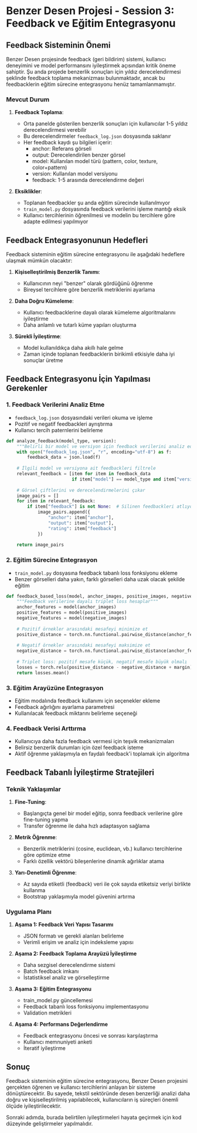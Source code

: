 # Benzer Desen Projesi - Session 3: Feedback ve Eğitim Entegrasyonu

## Feedback Sisteminin Önemi

Benzer Desen projesinde feedback (geri bildirim) sistemi, kullanıcı deneyimini ve model performansını iyileştirmek açısından kritik öneme sahiptir. Şu anda projede benzerlik sonuçları için yıldız derecelendirmesi şeklinde feedback toplama mekanizması bulunmaktadır, ancak bu feedbacklerin eğitim sürecine entegrasyonu henüz tamamlanmamıştır.

### Mevcut Durum

1. **Feedback Toplama**:
   - Orta panelde gösterilen benzerlik sonuçları için kullanıcılar 1-5 yıldız derecelendirmesi verebilir
   - Bu derecelendirmeler `feedback_log.json` dosyasında saklanır
   - Her feedback kaydı şu bilgileri içerir:
     - anchor: Referans görseli
     - output: Derecelendirilen benzer görsel
     - model: Kullanılan model türü (pattern, color, texture, color+pattern)
     - version: Kullanılan model versiyonu
     - feedback: 1-5 arasında derecelendirme değeri

2. **Eksiklikler**:
   - Toplanan feedbackler şu anda eğitim sürecinde kullanılmıyor
   - `train_model.py` dosyasında feedback verilerini işleme mantığı eksik
   - Kullanıcı tercihlerinin öğrenilmesi ve modelin bu tercihlere göre adapte edilmesi yapılmıyor

## Feedback Entegrasyonunun Hedefleri

Feedback sisteminin eğitim sürecine entegrasyonu ile aşağıdaki hedeflere ulaşmak mümkün olacaktır:

1. **Kişiselleştirilmiş Benzerlik Tanımı**:
   - Kullanıcının neyi "benzer" olarak gördüğünü öğrenme
   - Bireysel tercihlere göre benzerlik metriklerini ayarlama

2. **Daha Doğru Kümeleme**:
   - Kullanıcı feedbacklerine dayalı olarak kümeleme algoritmalarını iyileştirme
   - Daha anlamlı ve tutarlı küme yapıları oluşturma

3. **Sürekli İyileştirme**:
   - Model kullanıldıkça daha akıllı hale gelme
   - Zaman içinde toplanan feedbacklerin birikimli etkisiyle daha iyi sonuçlar üretme

## Feedback Entegrasyonu İçin Yapılması Gerekenler

### 1. Feedback Verilerini Analiz Etme

- `feedback_log.json` dosyasındaki verileri okuma ve işleme
- Pozitif ve negatif feedbackleri ayrıştırma
- Kullanıcı tercih paternlerini belirleme

```python
def analyze_feedback(model_type, version):
    """Belirli bir model ve versiyon için feedback verilerini analiz eder"""
    with open("feedback_log.json", "r", encoding="utf-8") as f:
        feedback_data = json.load(f)
    
    # İlgili model ve versiyona ait feedbackleri filtrele
    relevant_feedback = [item for item in feedback_data 
                         if item["model"] == model_type and item["version"] == version]
    
    # Görsel çiftlerini ve derecelendirmelerini çıkar
    image_pairs = []
    for item in relevant_feedback:
        if item["feedback"] is not None:  # Silinen feedbackleri atlıyoruz
            image_pairs.append({
                "anchor": item["anchor"],
                "output": item["output"],
                "rating": item["feedback"]
            })
    
    return image_pairs
```

### 2. Eğitim Sürecine Entegrasyon

- `train_model.py` dosyasına feedback tabanlı loss fonksiyonu ekleme
- Benzer görselleri daha yakın, farklı görselleri daha uzak olacak şekilde eğitim

```python
def feedback_based_loss(model, anchor_images, positive_images, negative_images):
    """Feedback verilerine dayalı triplet loss hesaplar"""
    anchor_features = model(anchor_images)
    positive_features = model(positive_images)
    negative_features = model(negative_images)
    
    # Pozitif örnekler arasındaki mesafeyi minimize et
    positive_distance = torch.nn.functional.pairwise_distance(anchor_features, positive_features)
    
    # Negatif örnekler arasındaki mesafeyi maksimize et
    negative_distance = torch.nn.functional.pairwise_distance(anchor_features, negative_features)
    
    # Triplet loss: pozitif mesafe küçük, negatif mesafe büyük olmalı
    losses = torch.relu(positive_distance - negative_distance + margin)
    return losses.mean()
```

### 3. Eğitim Arayüzüne Entegrasyon

- Eğitim modalında feedback kullanımı için seçenekler ekleme
- Feedback ağırlığını ayarlama parametresi
- Kullanılacak feedback miktarını belirleme seçeneği

### 4. Feedback Verisi Arttırma

- Kullanıcıya daha fazla feedback vermesi için teşvik mekanizmaları
- Belirsiz benzerlik durumları için özel feedback isteme
- Aktif öğrenme yaklaşımıyla en faydalı feedback'i toplamak için algoritma

## Feedback Tabanlı İyileştirme Stratejileri

### Teknik Yaklaşımlar

1. **Fine-Tuning**:
   - Başlangıçta genel bir model eğitip, sonra feedback verilerine göre fine-tuning yapma
   - Transfer öğrenme ile daha hızlı adaptasyon sağlama

2. **Metrik Öğrenme**:
   - Benzerlik metriklerini (cosine, euclidean, vb.) kullanıcı tercihlerine göre optimize etme
   - Farklı özellik vektörü bileşenlerine dinamik ağırlıklar atama

3. **Yarı-Denetimli Öğrenme**:
   - Az sayıda etiketli (feedback) veri ile çok sayıda etiketsiz veriyi birlikte kullanma
   - Bootstrap yaklaşımıyla model güvenini artırma

### Uygulama Planı

1. **Aşama 1: Feedback Veri Yapısı Tasarımı**
   - JSON formatı ve gerekli alanları belirleme
   - Verimli erişim ve analiz için indeksleme yapısı

2. **Aşama 2: Feedback Toplama Arayüzü İyileştirme**
   - Daha sezgisel derecelendirme sistemi
   - Batch feedback imkanı
   - İstatistiksel analiz ve görselleştirme

3. **Aşama 3: Eğitim Entegrasyonu**
   - train_model.py güncellemesi
   - Feedback tabanlı loss fonksiyonu implementasyonu
   - Validation metrikleri

4. **Aşama 4: Performans Değerlendirme**
   - Feedback entegrasyonu öncesi ve sonrası karşılaştırma
   - Kullanıcı memnuniyeti anketi
   - İteratif iyileştirme

## Sonuç

Feedback sisteminin eğitim sürecine entegrasyonu, Benzer Desen projesini gerçekten öğrenen ve kullanıcı tercihlerini anlayan bir sisteme dönüştürecektir. Bu sayede, tekstil sektöründe desen benzerliği analizi daha doğru ve kişiselleştirilmiş yapılabilecek, kullanıcıların iş süreçleri önemli ölçüde iyileştirilecektir.

Sonraki adımda, burada belirtilen iyileştirmeleri hayata geçirmek için kod düzeyinde geliştirmeler yapılmalıdır.
